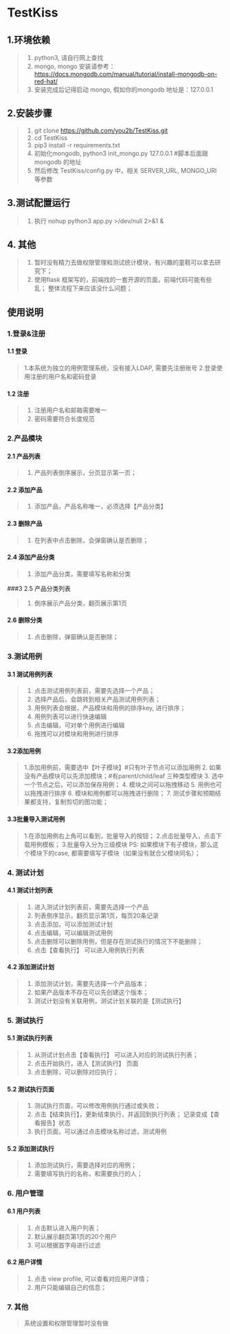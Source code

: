 # TestKiss

## 1.环境依赖
> 1. python3, 请自行网上查找
> 2. mongo, mongo 安装请参考：https://docs.mongodb.com/manual/tutorial/install-mongodb-on-red-hat/
> 3. 安装完成后记得启动 mongo, 假如你的mongodb 地址是：127.0.0.1

## 2.安装步骤
> 1. git clone https://github.com/you2b/TestKiss.git
> 2. cd TestKiss
> 3. pip3 install -r requirements.txt
> 4. 初始化mongodb, python3 init_mongo.py 127.0.0.1 #脚本后面跟mongodb 的地址
> 5. 然后修改 TestKiss/config.py 中，相关 SERVER_URL, MONGO_URI 等参数

## 3.测试配置运行
> 1. 执行 nohup python3 app.py >/dev/null 2>&1 &

## 4. 其他
> 1. 暂时没有精力去做权限管理和测试统计模块，有兴趣的童鞋可以拿去研究下；
> 2. 使用flask 框架写的，前端找的一套开源的页面，前端代码可能有些乱；
整体流程下来应该没什么问题；


## 使用说明
### 1.登录&注册
#### 1.1 登录
> 1.本系统为独立的用例管理系统，没有接入LDAP, 需要先注册账号
> 2.登录使用注册的用户名和密码登录

#### 1.2 注册
> 1. 注册用户名和邮箱需要唯一
> 2. 密码需要符合长度规范

### 2.产品模块
#### 2.1 产品列表
> 1. 产品列表倒序展示，分页显示第一页；

#### 2.2 添加产品
> 1. 添加产品，产品名称唯一，必须选择【产品分类】

#### 2.3 删除产品
> 1. 在列表中点击删除，会弹窗确认是否删除；

#### 2.4 添加产品分类
> 1. 添加产品分类，需要填写名称和分类

###3 2.5 产品分类列表
> 1. 倒序展示产品分类，翻页展示第1页

#### 2.6 删除分类
> 1. 点击删除，弹窗确认是否删除；

### 3.测试用例
#### 3.1 测试用例列表
> 1. 点击测试用例列表前，需要先选择一个产品；
> 2. 选择产品后，会跳转到相关产品测试用例列表；
> 3. 用例列表会根据，产品模块和用例的排序key, 进行排序；
> 4. 用例列表可以进行快速编辑
> 5. 点击编辑，可对单个用例进行编辑
> 6. 拖拽可以对模块和用例进行排序

#### 3.2添加用例
> 1.添加用例前，需要选中【叶子模块】#只有叶子节点可以添加用例
> 2. 如果没有产品模块可以先添加模块；#有parent/child/leaf 三种类型模块
> 3. 选中一个节点之后，可以添加保存用例；
> 4. 模块之间可以拖拽移动
> 5. 用例也可以拖拽进行排序
> 6. 模块和用例都可以拖拽进行删除；
> 7. 测试步骤和预期结果都支持，复制剪切的图功能；

#### 3.3批量导入测试用例
> 1.在添加用例右上角可以看到，批量导入的按钮；
> 2.点击批量导入，点击下载用例模板；
> 3.批量导入分为三级模块
PS: 如果模块下有子模块，那么这个模块下的case, 都需要填写子模块（如果没有就合父模块同名）；

### 4. 测试计划
#### 4.1 测试计划列表
> 1. 进入测试计划列表前，需要先选择一个产品
> 2. 列表倒序显示，翻页显示第1页，每页20条记录
> 3. 点击添加，可以添加测试计划
> 4. 点击编辑，可以编辑测试用例
> 5. 点击删除可以删除用例，但是存在测试执行的情况下不能删除；
> 6. 点击【查看执行】 可以进入用例执行列表

#### 4.2 添加测试计划
> 1. 添加测试计划，需要先选择一个产品版本；
> 2. 如果产品版本不存在可以先创建这个版本；
> 3. 测试计划没有关联用例，测试计划关联的是【测试执行】

### 5. 测试执行
#### 5.1 测试执行列表
> 1. 从测试计划点击【查看执行】 可以进入对应的测试执行列表；
> 2. 点击开始执行，进入【测试执行】 页面
> 3. 点击删除，可以删除对应执行；

#### 5.2 测试执行页面
> 1. 测试执行页面，可以修改用例执行通过或失败；
> 2. 点击【结束执行】，更新结束执行，并返回到执行列表； 记录变成【查看报告】状态
> 3. 执行页面，可以通过点击模块名称过滤，测试用例

#### 5.2 添加测试执行
> 1. 添加测试执行，需要选择对应的用例；
> 2. 需要填写执行的名称，和需要执行的人；

### 6. 用户管理
#### 6.1 用户列表
> 1. 点击默认进入用户列表；
> 2. 默认展示翻页第1页的20个用户
> 3. 可以根据首字母进行过滤

#### 6.2 用户详情
> 1. 点击 view profile, 可以查看对应用户详情；
> 2. 用户只能编辑自己的信息；

### 7. 其他
> 系统设置和权限管理暂时没有做
